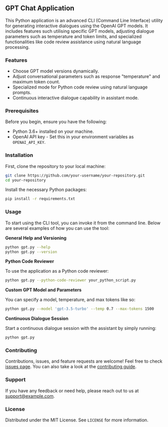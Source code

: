 ## GPT Chat Application

This Python application is an advanced CLI (Command Line Interface) utility for generating interactive dialogues using the OpenAI GPT models. It includes features such utilising specific GPT models, adjusting dialogue parameters such as temperature and token limits, and specialized functionalities like code review assistance using natural language processing.

### Features

- Choose GPT model versions dynamically.
- Adjust conversational parameters such as response "temperature" and maximum token count.
- Specialized mode for Python code review using natural language prompts.
- Continuous interactive dialogue capability in assistant mode.

### Prerequisites

Before you begin, ensure you have the following:
- Python 3.6+ installed on your machine.
- OpenAI API key - Set this in your environment variables as `OPENAI_API_KEY`.

### Installation

First, clone the repository to your local machine:

```bash
git clone https://github.com/your-username/your-repository.git
cd your-repository
```

Install the necessary Python packages:

```bash
pip install -r requirements.txt
```

### Usage

To start using the CLI tool, you can invoke it from the command line. Below are several examples of how you can use the tool:

**General Help and Versioning**

```bash
python gpt.py --help
python gpt.py --version
```

**Python Code Reviewer**

To use the application as a Python code reviewer:

```bash
python gpt.py --python-code-reviewer your_python_script.py
```

**Custom GPT Model and Parameters**

You can specify a model, temperature, and max tokens like so:

```bash
python gpt.py --model 'gpt-3.5-turbo' --temp 0.7 --max-tokens 1500
```

**Continuous Dialogue Session**

Start a continuous dialogue session with the assistant by simply running:

```bash
python gpt.py
```

### Contributing

Contributions, issues, and feature requests are welcome! Feel free to check [issues page](#). You can also take a look at the [contributing guide](#).

### Support

If you have any feedback or need help, please reach out to us at support@example.com.

### License

Distributed under the MIT License. See `LICENSE` for more information.